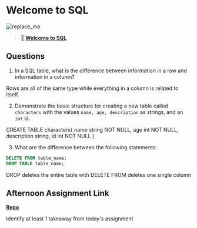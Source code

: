 # Welcome to SQL

![replace_me](https://codeworks.blob.core.windows.net/public/assets/img/illustrations/placeholder.svg)

> **📖 [Welcome to SQL](https://codeworksacademy.com/fs-student-guide/resources/wk11/01-MySQL-GettingStarted)**

## Questions

1. In a SQL table, what is the difference between information in a row and information in a column?

Rows are all of the same type while everything in a column is related to itself.

2. Demonstrate the basic structure for creating a new table called `characters` with the values `name, age, description` as strings, and an `int` id.

CREATE TABLE characters{
    name string NOT NULL,
    age int NOT NULL,
    description string,
    id int NOT NULL
}

3. What are the difference between the following statements: 
```sql
DELETE FROM table_name;
DROP TABLE table_name;
```

DROP deletes the entire table with DELETE FROM deletes one single column

## Afternoon Assignment Link

**[Repo](https://github.com/garrett-adamss/<ASSIGNMENT_REPO>)**

Identify at least 1 takeaway from today's assignment
